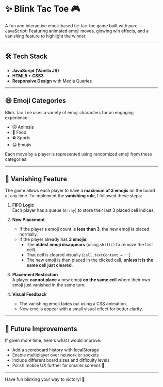 # ✨ Blink Tac Toe 🎮

A fun and interactive emoji-based tic-tac-toe game built with pure JavaScript! Featuring animated emoji moves, glowing win effects, and a vanishing feature to highlight the winner.

---

## 🛠 Tech Stack

- **JavaScript (Vanilla JS)**
- **HTML5 + CSS3**
- **Responsive Design** with Media Queries

---

## 😄 Emoji Categories

Blink Tac Toe uses a variety of emoji characters for an engaging experience:
- 🐱 Animals   
- 🍕 Food  
- ⚽ Sports
- 😀 Emojis

Each move by a player is represented using randomized emoji from these categories!

---

## 💨 Vanishing Feature

The game allows each player to have a **maximum of 3 emojis** on the board at any time. To implement the **vanishing rule**, I followed these steps:

1. **FIFO Logic**  
   Each player has a queue (`Array`) to store their last 3 placed cell indices.

2. **New Placement**  
   - If the player's emoji count is **less than 3**, the new emoji is placed normally.
   - If the player already has **3 emojis**:
     - The **oldest emoji disappears** (using `shift()` to remove the first cell).
     - That cell is cleared visually (`cell.textContent = ''`).
     - The new emoji is then placed in the clicked cell, **unless it is the same cell just cleared**.

3. **Placement Restriction**  
   A player **cannot place** a new emoji **on the same cell** where their own emoji just vanished in the same turn.

4. **Visual Feedback**  
   - The vanishing emoji fades out using a CSS animation.
   - New emojis appear with a small visual effect for better clarity.

---

## 🔧 Future Improvements

If given more time, here's what I would improve:
- Add a scoreboard history with localStorage  
- Enable multiplayer over network or sockets  
- Include different board sizes and difficulty levels  
- Polish mobile UX further for smaller screens 📱  

---

Have fun blinking your way to victory! 🚀
